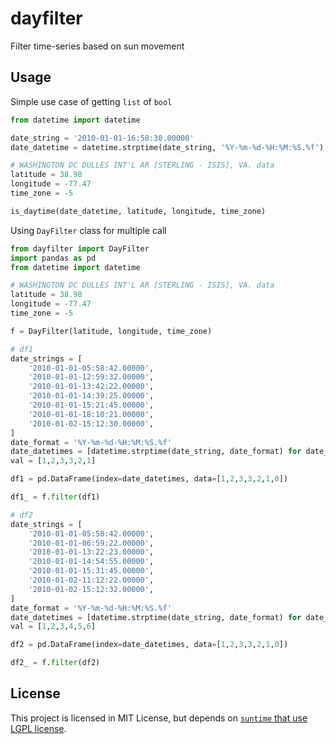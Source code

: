 # dayfilter

Filter time-series based on sun movement

## Usage

Simple use case of getting `list` of `bool`

```python
from datetime import datetime

date_string = '2010-01-01-16:58:30.00000'
date_datetime = datetime.strptime(date_string, '%Y-%m-%d-%H:%M:%S.%f')

# WASHINGTON DC DULLES INT'L AR [STERLING - ISIS], VA. data
latitude = 38.98
longitude = -77.47
time_zone = -5

is_daytime(date_datetime, latitude, longitude, time_zone)
```

Using `DayFilter` class for multiple call

```python
from dayfilter import DayFilter
import pandas as pd
from datetime import datetime

# WASHINGTON DC DULLES INT'L AR [STERLING - ISIS], VA. data
latitude = 38.98
longitude = -77.47
time_zone = -5

f = DayFilter(latitude, longitude, time_zone)

# df1
date_strings = [
    '2010-01-01-05:58:42.00000',
    '2010-01-01-12:59:32.00000',
    '2010-01-01-13:42:22.00000',
    '2010-01-01-14:39:25.00000',
    '2010-01-01-15:21:45.00000',
    '2010-01-01-18:10:21.00000',
    '2010-01-02-15:12:30.00000',
]
date_format = '%Y-%m-%d-%H:%M:%S.%f'
date_datetimes = [datetime.strptime(date_string, date_format) for date_string in date_strings]
val = [1,2,3,3,2,1]

df1 = pd.DataFrame(index=date_datetimes, data=[1,2,3,3,2,1,0])

df1_ = f.filter(df1)

# df2
date_strings = [
    '2010-01-01-05:58:42.00000',
    '2010-01-01-06:59:22.00000',
    '2010-01-01-13:22:23.00000',
    '2010-01-01-14:54:55.00000',
    '2010-01-01-15:31:45.00000',
    '2010-01-02-11:12:22.00000',
    '2010-01-02-15:12:32.00000',
]
date_format = '%Y-%m-%d-%H:%M:%S.%f'
date_datetimes = [datetime.strptime(date_string, date_format) for date_string in date_strings]
val = [1,2,3,4,5,6]

df2 = pd.DataFrame(index=date_datetimes, data=[1,2,3,3,2,1,0])

df2_ = f.filter(df2)
```

## License

This project is licensed in MIT License, but depends on [`suntime` that use LGPL license](https://github.com/SatAgro/suntime/blob/master/LICENSE).

